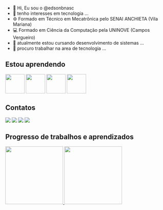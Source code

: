 - 👋 Hi, Eu sou o @edsonbnasc
- 👀 tenho interesses em tecnologia ...
- ⚙️ Formado em Técnico em Mecatrônica pelo SENAI ANCHIETA (Vila Mariana)
- 💻 Formado em Ciência da Computação pela UNINOVE (Campos Vergueiro)
- 🌱 atualmente estou cursando desenvolvimento de sistemas  ...
- 💞️ procuro trabalhar na area de tecnologia ...


## Estou aprendendo
<div>
<img src="https://cdn.jsdelivr.net/gh/devicons/devicon/icons/java/java-original.svg" width="60" height="60"/> 
<img src="https://cdn.jsdelivr.net/gh/devicons/devicon/icons/javascript/javascript-original.svg" width="60" height="60"/>
<img src="https://cdn.jsdelivr.net/gh/devicons/devicon/icons/html5/html5-original-wordmark.svg" width="60" height="60"/>
<img src="https://cdn.jsdelivr.net/gh/devicons/devicon/icons/visualstudio/visualstudio-plain-wordmark.svg" width="60" height="60"/>
</div>


## Contatos 
<div>
<a href="https://www.youtube.com/edsonedoog" target="_blank"><img src="https://img.shields.io/badge/YouTube-FF0000?style=for-the-badge&logo=youtube&logoColor=white" target="_blank"></a>
<a href="https://instagram.com/" target="_blank"><img src="https://img.shields.io/badge/-Instagram-%23E4405F?style=for-the-badge&logo=instagram&logoColor=white" target="_blank"></a>
<a href = "mailto:edsonbnasc@uninove.edu.br"><img src="https://img.shields.io/badge/Gmail-D14836?style=for-the-badge&logo=gmail&logoColor=white" target="_blank"></a>
<a href="https://www.linkedin.com/in/edsonbnasc" target="_blank"><img src="https://img.shields.io/badge/-LinkedIn-%230077B5?style=for-the-badge&logo=linkedin&logoColor=white" target="_blank"></a>   
</div>


## Progresso de trabalhos e aprendizados
<div>
<a href="https://github.com/edsonbnasc">
<img height="180em" src="https://github-readme-stats.vercel.app/api/top-langs/?username=edsonbnasc&layout=compact&langs_count=7&theme=dracula"/>
<img height="180em" src="https://github-readme-stats.vercel.app/api?username=edsonbnasc&show_icons=true&theme=dracula&include_all_commits=true&count_private=true"/>
</div>
<!---
edsonbnasc/edsonbnasc is a ✨ special ✨ repository because its `README.md` (this file) appears on your GitHub profile.
You can click the Preview link to take a look at your changes.
--->
